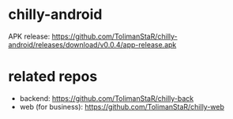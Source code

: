 # chilly-android

APK release: https://github.com/TolimanStaR/chilly-android/releases/download/v0.0.4/app-release.apk

# related repos

- backend: https://github.com/TolimanStaR/chilly-back
- web (for business): https://github.com/TolimanStaR/chilly-web
